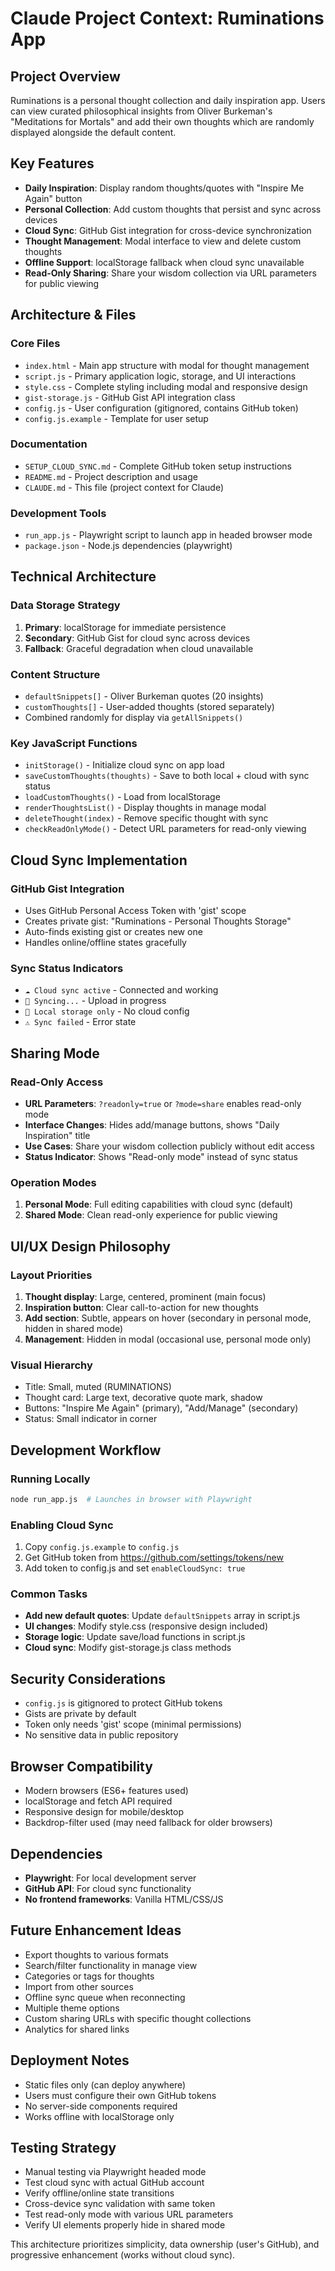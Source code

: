 # Claude Project Context: Ruminations App

## Project Overview
Ruminations is a personal thought collection and daily inspiration app. Users can view curated philosophical insights from Oliver Burkeman's "Meditations for Mortals" and add their own thoughts which are randomly displayed alongside the default content.

## Key Features
- **Daily Inspiration**: Display random thoughts/quotes with "Inspire Me Again" button
- **Personal Collection**: Add custom thoughts that persist and sync across devices  
- **Cloud Sync**: GitHub Gist integration for cross-device synchronization
- **Thought Management**: Modal interface to view and delete custom thoughts
- **Offline Support**: localStorage fallback when cloud sync unavailable
- **Read-Only Sharing**: Share your wisdom collection via URL parameters for public viewing

## Architecture & Files

### Core Files
- `index.html` - Main app structure with modal for thought management
- `script.js` - Primary application logic, storage, and UI interactions
- `style.css` - Complete styling including modal and responsive design
- `gist-storage.js` - GitHub Gist API integration class
- `config.js` - User configuration (gitignored, contains GitHub token)
- `config.js.example` - Template for user setup

### Documentation
- `SETUP_CLOUD_SYNC.md` - Complete GitHub token setup instructions
- `README.md` - Project description and usage
- `CLAUDE.md` - This file (project context for Claude)

### Development Tools  
- `run_app.js` - Playwright script to launch app in headed browser mode
- `package.json` - Node.js dependencies (playwright)

## Technical Architecture

### Data Storage Strategy
1. **Primary**: localStorage for immediate persistence
2. **Secondary**: GitHub Gist for cloud sync across devices
3. **Fallback**: Graceful degradation when cloud unavailable

### Content Structure
- `defaultSnippets[]` - Oliver Burkeman quotes (20 insights)
- `customThoughts[]` - User-added thoughts (stored separately)
- Combined randomly for display via `getAllSnippets()`

### Key JavaScript Functions
- `initStorage()` - Initialize cloud sync on app load
- `saveCustomThoughts(thoughts)` - Save to both local + cloud with sync status
- `loadCustomThoughts()` - Load from localStorage
- `renderThoughtsList()` - Display thoughts in manage modal
- `deleteThought(index)` - Remove specific thought with sync
- `checkReadOnlyMode()` - Detect URL parameters for read-only viewing

## Cloud Sync Implementation

### GitHub Gist Integration
- Uses GitHub Personal Access Token with 'gist' scope
- Creates private gist: "Ruminations - Personal Thoughts Storage"
- Auto-finds existing gist or creates new one
- Handles online/offline states gracefully

### Sync Status Indicators
- `☁️ Cloud sync active` - Connected and working
- `🔄 Syncing...` - Upload in progress  
- `💾 Local storage only` - No cloud config
- `⚠️ Sync failed` - Error state

## Sharing Mode

### Read-Only Access
- **URL Parameters**: `?readonly=true` or `?mode=share` enables read-only mode
- **Interface Changes**: Hides add/manage buttons, shows "Daily Inspiration" title
- **Use Cases**: Share your wisdom collection publicly without edit access
- **Status Indicator**: Shows "Read-only mode" instead of sync status

### Operation Modes
1. **Personal Mode**: Full editing capabilities with cloud sync (default)
2. **Shared Mode**: Clean read-only experience for public viewing

## UI/UX Design Philosophy

### Layout Priorities
1. **Thought display**: Large, centered, prominent (main focus)
2. **Inspiration button**: Clear call-to-action for new thoughts
3. **Add section**: Subtle, appears on hover (secondary in personal mode, hidden in shared mode)
4. **Management**: Hidden in modal (occasional use, personal mode only)

### Visual Hierarchy
- Title: Small, muted (RUMINATIONS)
- Thought card: Large text, decorative quote mark, shadow
- Buttons: "Inspire Me Again" (primary), "Add/Manage" (secondary)
- Status: Small indicator in corner

## Development Workflow

### Running Locally
```bash
node run_app.js  # Launches in browser with Playwright
```

### Enabling Cloud Sync
1. Copy `config.js.example` to `config.js`
2. Get GitHub token from https://github.com/settings/tokens/new
3. Add token to config.js and set `enableCloudSync: true`

### Common Tasks
- **Add new default quotes**: Update `defaultSnippets` array in script.js
- **UI changes**: Modify style.css (responsive design included)  
- **Storage logic**: Update save/load functions in script.js
- **Cloud sync**: Modify gist-storage.js class methods

## Security Considerations
- `config.js` is gitignored to protect GitHub tokens
- Gists are private by default
- Token only needs 'gist' scope (minimal permissions)
- No sensitive data in public repository

## Browser Compatibility
- Modern browsers (ES6+ features used)
- localStorage and fetch API required
- Responsive design for mobile/desktop
- Backdrop-filter used (may need fallback for older browsers)

## Dependencies
- **Playwright**: For local development server
- **GitHub API**: For cloud sync functionality
- **No frontend frameworks**: Vanilla HTML/CSS/JS

## Future Enhancement Ideas
- Export thoughts to various formats
- Search/filter functionality in manage view
- Categories or tags for thoughts  
- Import from other sources
- Offline sync queue when reconnecting
- Multiple theme options
- Custom sharing URLs with specific thought collections
- Analytics for shared links

## Deployment Notes
- Static files only (can deploy anywhere)
- Users must configure their own GitHub tokens
- No server-side components required
- Works offline with localStorage only

## Testing Strategy
- Manual testing via Playwright headed mode
- Test cloud sync with actual GitHub account
- Verify offline/online state transitions
- Cross-device sync validation with same token
- Test read-only mode with various URL parameters
- Verify UI elements properly hide in shared mode

This architecture prioritizes simplicity, data ownership (user's GitHub), and progressive enhancement (works without cloud sync).